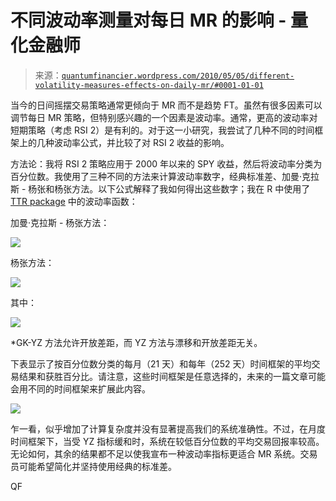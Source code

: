 <!--yml

类别：未分类

日期：2024-05-18 14:05:34

-->

# 不同波动率测量对每日 MR 的影响 - 量化金融师

> 来源：[`quantumfinancier.wordpress.com/2010/05/05/different-volatility-measures-effects-on-daily-mr/#0001-01-01`](https://quantumfinancier.wordpress.com/2010/05/05/different-volatility-measures-effects-on-daily-mr/#0001-01-01)

当今的日间摇摆交易策略通常更倾向于 MR 而不是趋势 FT。虽然有很多因素可以调节每日 MR 策略，但特别感兴趣的一个因素是波动率。通常，更高的波动率对短期策略（考虑 RSI 2）是有利的。对于这一小研究，我尝试了几种不同的时间框架上的几种波动率公式，并比较了对 RSI 2 收益的影响。

方法论：我将 RSI 2 策略应用于 2000 年以来的 SPY 收益，然后将波动率分类为百分位数。我使用了三种不同的方法来计算波动率数字，经典标准差、加曼·克拉斯 - 杨张和杨张方法。以下公式解释了我如何得出这些数字；我在 R 中使用了 [TTR package](http://cran.r-project.org/web/packages/TTR/index.html) 中的波动率函数：

加曼·克拉斯 - 杨张方法：

![](https://quantumfinancier.wordpress.com/wp-content/uploads/2010/05/gk-yz-formula1.jpg)

杨张方法：

![](https://quantumfinancier.wordpress.com/wp-content/uploads/2010/05/yz-formula.jpg)

其中：

![](https://quantumfinancier.wordpress.com/wp-content/uploads/2010/05/symbols.jpg)

*GK-YZ 方法允许开放差距，而 YZ 方法与漂移和开放差距无关。

下表显示了按百分位数分类的每月（21 天）和每年（252 天）时间框架的平均交易结果和获胜百分比。请注意，这些时间框架是任意选择的，未来的一篇文章可能会用不同的时间框架来扩展此内容。

![](https://quantumfinancier.wordpress.com/wp-content/uploads/2010/05/table.jpg)

乍一看，似乎增加了计算复杂度并没有显著提高我们的系统准确性。不过，在月度时间框架下，当受 YZ 指标缓和时，系统在较低百分位数的平均交易回报率较高。无论如何，其余的结果都不足以使我宣布一种波动率指标更适合 MR 系统。交易员可能希望简化并坚持使用经典的标准差。

QF
